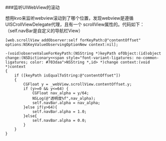 ###监听UIWebView的滚动

想用kvo来监听webview滚动到了哪个位置，发现webview是遵循UISCrollViewDelegate代理，且有一个
scrollView属性的。代码如下：（self.navBar是自定义的导航栏View）


```
[web.scrollView addObserver:self forKeyPath:@"contentOffset" options:NSKeyValueObservingOptionNew context:nil];

```





```
-(void)observeValueForKeyPath:(NSString *)keyPath ofObject:(id)object change:(NSDictionary<<span style="font-variant-ligatures: no-common-ligatures; color: #703daa">NSString *,id> *)change context:(void *)context
{
    if ([keyPath isEqualToString:@"contentOffset"])
    {
        CGFloat y = _webView.scrollView.contentOffset.y;
        if (y>=0 && y<=64) {
            CGFloat nav_alpha = y/64;
            NSLog(@"透明度%f",nav_alpha);
            self.navBar.alpha = nav_alpha;
        }else if(y>64){
            self.navBar.alpha = 1.0;
        }else{
            self.navBar.alpha = 0.0;
        }
    }
}


```



